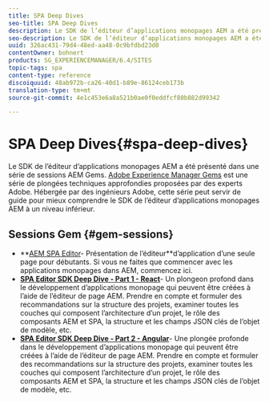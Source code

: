 ```yaml
---
title: SPA Deep Dives
seo-title: SPA Deep Dives
description: Le SDK de l’éditeur d’applications monopages AEM a été présenté dans une série de sessions AEM Gems. Hébergée par des ingénieurs Adobe, cette série peut servir de guide pour mieux comprendre le SDK de l’éditeur d’applications monopages AEM à un niveau inférieur, hébergée par des ingénieurs Adobe.
seo-description: Le SDK de l’éditeur d’applications monopages AEM a été présenté dans une série de sessions AEM Gems. Hébergée par des ingénieurs Adobe, cette série peut servir de guide pour mieux comprendre le SDK de l’éditeur d’applications monopages AEM à un niveau inférieur, hébergée par des ingénieurs Adobe.
uuid: 326ac431-79d4-48ed-aa48-0c9bfdbd23d0
contentOwner: bohnert
products: SG_EXPERIENCEMANAGER/6.4/SITES
topic-tags: spa
content-type: reference
discoiquuid: 48ab972b-ca26-40d1-b89e-86124ceb173b
translation-type: tm+mt
source-git-commit: 4e1c453e6a8a521b0ae0f0eddfcf80b882d99342

---
```



# SPA Deep Dives{#spa-deep-dives}

Le SDK de l’éditeur d’applications monopages AEM a été présenté dans une série de sessions AEM Gems. [Adobe Experience Manager Gems](https://helpx.adobe.com/experience-manager/kt/eseminars/gems/aem-index.html) est une série de plongées techniques approfondies proposées par des experts Adobe. Hébergée par des ingénieurs Adobe, cette série peut servir de guide pour mieux comprendre le SDK de l’éditeur d’applications monopages AEM à un niveau inférieur.

## Sessions Gem {#gem-sessions}

* **[AEM SPA Editor](https://helpx.adobe.com/experience-manager/kt/eseminars/gems/aem-spa-editor.html)- Présentation de l’éditeur[](https://helpx.adobe.com/experience-manager/kt/eseminars/gems/aem-spa-editor.html)**d’application d’une seule page pour débutants. Si vous ne faites que commencer avec les applications monopages dans AEM, commencez ici.
* **[SPA Editor SDK Deep Dive - Part 1 - React](https://helpx.adobe.com/experience-manager/kt/eseminars/gems/SPA-Editor-SDK-Deep-Dive-React.html)**- Un plongeon profond dans le développement d’applications monopage qui peuvent être créées à l’aide de l’éditeur de page AEM. Prendre en compte et formuler des recommandations sur la structure des projets, examiner toutes les couches qui composent l’architecture d’un projet, le rôle des composants AEM et SPA, la structure et les champs JSON clés de l’objet de modèle, etc.
* **[SPA Editor SDK Deep Dive - Part 2 - Angular](https://helpx.adobe.com/experience-manager/kt/eseminars/gems/SPA-Editor-SDK-Deep-Dive-Angular.html)**- Une plongée profonde dans le développement d’applications monopage qui peuvent être créées à l’aide de l’éditeur de page AEM. Prendre en compte et formuler des recommandations sur la structure des projets, examiner toutes les couches qui composent l’architecture d’un projet, le rôle des composants AEM et SPA, la structure et les champs JSON clés de l’objet de modèle, etc.

